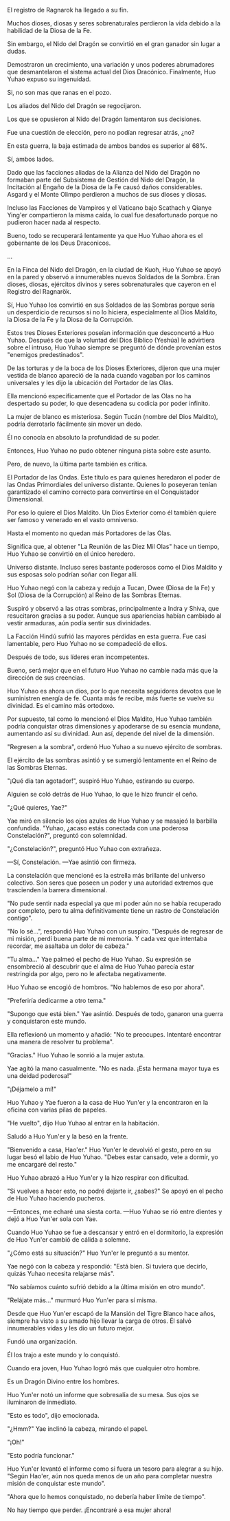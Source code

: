 
El registro de Ragnarok ha llegado a su fin.

Muchos dioses, diosas y seres sobrenaturales perdieron la vida debido a la habilidad de la Diosa de la Fe.

Sin embargo, el Nido del Dragón se convirtió en el gran ganador sin lugar a dudas.

Demostraron un crecimiento, una variación y unos poderes abrumadores que desmantelaron el sistema actual del Dios Dracónico. Finalmente, Huo Yuhao expuso su ingenuidad.

Si, no son mas que ranas en el pozo.

Los aliados del Nido del Dragón se regocijaron.

Los que se opusieron al Nido del Dragón lamentaron sus decisiones.

Fue una cuestión de elección, pero no podían regresar atrás, ¿no?

En esta guerra, la baja estimada de ambos bandos es superior al 68%.

Sí, ambos lados.

Dado que las facciones aliadas de la Alianza del Nido del Dragón no formaban parte del Subsistema de Gestión del Nido del Dragón, la Incitación al Engaño de la Diosa de la Fe causó daños considerables. Asgard y el Monte Olimpo perdieron a muchos de sus dioses y diosas.

Incluso las Facciones de Vampiros y el Vaticano bajo Scathach y Qianye Ying'er compartieron la misma caída, lo cual fue desafortunado porque no pudieron hacer nada al respecto.

Bueno, todo se recuperará lentamente ya que Huo Yuhao ahora es el gobernante de los Deus Draconicos.

...

En la Finca del Nido del Dragón, en la ciudad de Kuoh, Huo Yuhao se apoyó en la pared y observó a innumerables nuevos Soldados de la Sombra. Eran dioses, diosas, ejércitos divinos y seres sobrenaturales que cayeron en el Registro del Ragnarök.

Sí, Huo Yuhao los convirtió en sus Soldados de las Sombras porque sería un desperdicio de recursos si no lo hiciera, especialmente al Dios Maldito, la Diosa de la Fe y la Diosa de la Corrupción.

Estos tres Dioses Exteriores poseían información que desconcertó a Huo Yuhao. Después de que la voluntad del Dios Bíblico (Yeshúa) le advirtiera sobre el intruso, Huo Yuhao siempre se preguntó de dónde provenían estos "enemigos predestinados".

De las torturas y de la boca de los Dioses Exteriores, dijeron que una mujer vestida de blanco apareció de la nada cuando vagaban por los caminos universales y les dijo la ubicación del Portador de las Olas.

Ella mencionó específicamente que el Portador de las Olas no ha despertado su poder, lo que desencadena su codicia por poder infinito.

La mujer de blanco es misteriosa. Según Tucán (nombre del Dios Maldito), podría derrotarlo fácilmente sin mover un dedo.

Él no conocía en absoluto la profundidad de su poder.

Entonces, Huo Yuhao no pudo obtener ninguna pista sobre este asunto.

Pero, de nuevo, la última parte también es crítica.

El Portador de las Ondas. Este título es para quienes heredaron el poder de las Ondas Primordiales del universo distante. Quienes lo poseyeran tenían garantizado el camino correcto para convertirse en el Conquistador Dimensional.

Por eso lo quiere el Dios Maldito. Un Dios Exterior como él también quiere ser famoso y venerado en el vasto omniverso.

Hasta el momento no quedan más Portadores de las Olas.

Significa que, al obtener "La Reunión de las Diez Mil Olas" hace un tiempo, Huo Yuhao se convirtió en el único heredero.

Universo distante. Incluso seres bastante poderosos como el Dios Maldito y sus esposas solo podrían soñar con llegar allí.

Huo Yuhao negó con la cabeza y redujo a Tucan, Dwee (Diosa de la Fe) y Sol (Diosa de la Corrupción) al Reino de las Sombras Eternas.

Suspiró y observó a las otras sombras, principalmente a Indra y Shiva, que resucitaron gracias a su poder. Aunque sus apariencias habían cambiado al vestir armaduras, aún podía sentir sus divinidades.

La Facción Hindú sufrió las mayores pérdidas en esta guerra. Fue casi lamentable, pero Huo Yuhao no se compadeció de ellos.

Después de todo, sus líderes eran incompetentes.

Bueno, será mejor que en el futuro Huo Yuhao no cambie nada más que la dirección de sus creencias.

Huo Yuhao es ahora un dios, por lo que necesita seguidores devotos que le suministren energía de fe. Cuanta más fe recibe, más fuerte se vuelve su divinidad. Es el camino más ortodoxo.

Por supuesto, tal como lo mencionó el Dios Maldito, Huo Yuhao también podría conquistar otras dimensiones y apoderarse de su esencia mundana, aumentando así su divinidad. Aun así, depende del nivel de la dimensión.

"Regresen a la sombra", ordenó Huo Yuhao a su nuevo ejército de sombras.

El ejército de las sombras asintió y se sumergió lentamente en el Reino de las Sombras Eternas.

"¡Qué día tan agotador!", suspiró Huo Yuhao, estirando su cuerpo.

Alguien se coló detrás de Huo Yuhao, lo que le hizo fruncir el ceño.

"¿Qué quieres, Yae?"

Yae miró en silencio los ojos azules de Huo Yuhao y se masajeó la barbilla confundida. "Yuhao, ¿acaso estás conectada con una poderosa Constelación?", preguntó con solemnidad.

"¿Constelación?", preguntó Huo Yuhao con extrañeza.

—Sí, Constelación. —Yae asintió con firmeza.

La constelación que mencioné es la estrella más brillante del universo colectivo. Son seres que poseen un poder y una autoridad extremos que trascienden la barrera dimensional.

"No pude sentir nada especial ya que mi poder aún no se había recuperado por completo, pero tu alma definitivamente tiene un rastro de Constelación contigo".

"No lo sé...", respondió Huo Yuhao con un suspiro. "Después de regresar de mi misión, perdí buena parte de mi memoria. Y cada vez que intentaba recordar, me asaltaba un dolor de cabeza."

"Tu alma..." Yae palmeó el pecho de Huo Yuhao. Su expresión se ensombreció al descubrir que el alma de Huo Yuhao parecía estar restringida por algo, pero no le afectaba negativamente.

Huo Yuhao se encogió de hombros. "No hablemos de eso por ahora".

"Preferiría dedicarme a otro tema."

"Supongo que está bien." Yae asintió. Después de todo, ganaron una guerra y conquistaron este mundo.

Ella reflexionó un momento y añadió: "No te preocupes. Intentaré encontrar una manera de resolver tu problema".

"Gracias." Huo Yuhao le sonrió a la mujer astuta.

Yae agitó la mano casualmente. "No es nada. ¡Esta hermana mayor tuya es una deidad poderosa!"

"¡Déjamelo a mí!"

Huo Yuhao y Yae fueron a la casa de Huo Yun'er y la encontraron en la oficina con varias pilas de papeles.

"He vuelto", dijo Huo Yuhao al entrar en la habitación.

Saludó a Huo Yun'er y la besó en la frente.

"Bienvenido a casa, Hao'er." Huo Yun'er le devolvió el gesto, pero en su lugar besó el labio de Huo Yuhao. "Debes estar cansado, vete a dormir, yo me encargaré del resto."

Huo Yuhao abrazó a Huo Yun'er y la hizo respirar con dificultad.

"Si vuelves a hacer esto, no podré dejarte ir, ¿sabes?" Se apoyó en el pecho de Huo Yuhao haciendo pucheros.

—Entonces, me echaré una siesta corta. —Huo Yuhao se rió entre dientes y dejó a Huo Yun'er sola con Yae.

Cuando Huo Yuhao se fue a descansar y entró en el dormitorio, la expresión de Huo Yun'er cambió de cálida a solemne.

"¿Cómo está su situación?" Huo Yun'er le preguntó a su mentor.

Yae negó con la cabeza y respondió: "Está bien. Si tuviera que decirlo, quizás Yuhao necesita relajarse más".

"No sabíamos cuánto sufrió debido a la última misión en otro mundo".

"Relájate más..." murmuró Huo Yun'er para sí misma.

Desde que Huo Yun'er escapó de la Mansión del Tigre Blanco hace años, siempre ha visto a su amado hijo llevar la carga de otros. Él salvó innumerables vidas y les dio un futuro mejor.

Fundó una organización.

Él los trajo a este mundo y lo conquistó.

Cuando era joven, Huo Yuhao logró más que cualquier otro hombre.

Es un Dragón Divino entre los hombres.

Huo Yun'er notó un informe que sobresalía de su mesa. Sus ojos se iluminaron de inmediato.

"Esto es todo", dijo emocionada.

"¿Hmm?" Yae inclinó la cabeza, mirando el papel.

"¡Oh!"

"Esto podría funcionar."

Huo Yun'er levantó el informe como si fuera un tesoro para alegrar a su hijo. "Según Hao'er, aún nos queda menos de un año para completar nuestra misión de conquistar este mundo".

"Ahora que lo hemos conquistado, no debería haber límite de tiempo".

No hay tiempo que perder. ¡Encontraré a esa mujer ahora!